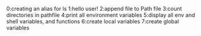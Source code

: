 0:creating an alias for ls
1:hello user!
2:append file to Path file
3:count directories in pathfile
4:print all environment variables
5:display all env and shell variables, and functions
6:create local variables
7:create global variables
